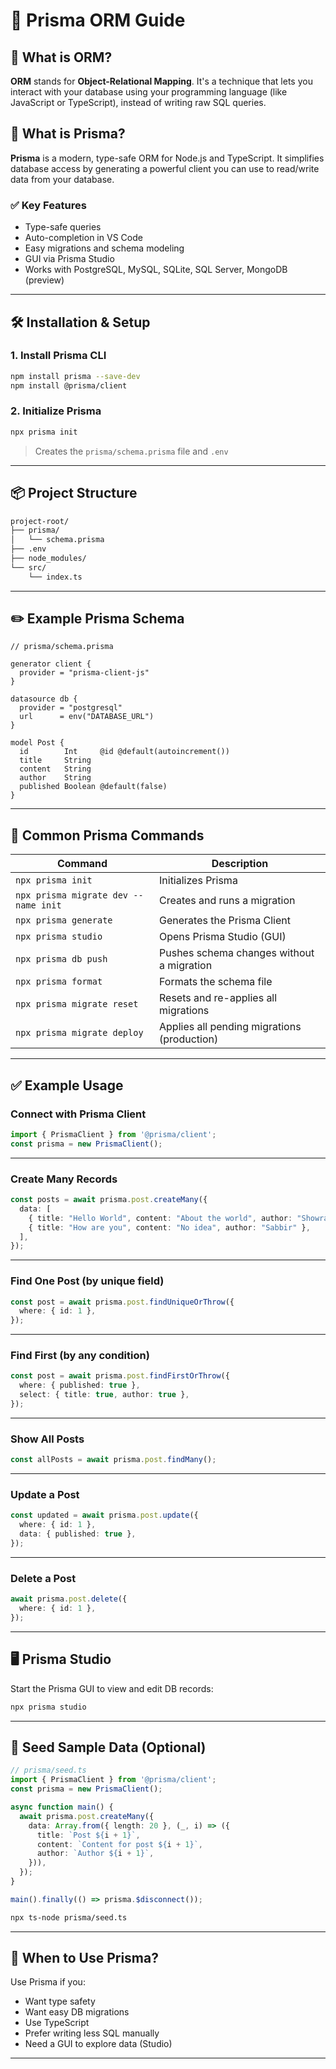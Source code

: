 # 📘 Prisma ORM Guide

## 🔷 What is ORM?

**ORM** stands for **Object-Relational Mapping**. It's a technique that lets you interact with your database using your programming language (like JavaScript or TypeScript), instead of writing raw SQL queries.


## 🔷 What is Prisma?

**Prisma** is a modern, type-safe ORM for Node.js and TypeScript. It simplifies database access by generating a powerful client you can use to read/write data from your database.

### ✅ Key Features
- Type-safe queries
- Auto-completion in VS Code
- Easy migrations and schema modeling
- GUI via Prisma Studio
- Works with PostgreSQL, MySQL, SQLite, SQL Server, MongoDB (preview)

---

## 🛠️ Installation & Setup

### 1. **Install Prisma CLI**
```bash
npm install prisma --save-dev
npm install @prisma/client
```

### 2. **Initialize Prisma**
```bash
npx prisma init
```

> Creates the `prisma/schema.prisma` file and `.env`

---

## 📦 Project Structure

```bash
project-root/
├── prisma/
│   └── schema.prisma
├── .env
├── node_modules/
└── src/
    └── index.ts
```

---

## ✏️ Example Prisma Schema

```prisma
// prisma/schema.prisma

generator client {
  provider = "prisma-client-js"
}

datasource db {
  provider = "postgresql"
  url      = env("DATABASE_URL")
}

model Post {
  id        Int     @id @default(autoincrement())
  title     String
  content   String
  author    String
  published Boolean @default(false)
}
```

---

## 🔁 Common Prisma Commands

| Command | Description |
|--------|-------------|
| `npx prisma init` | Initializes Prisma |
| `npx prisma migrate dev --name init` | Creates and runs a migration |
| `npx prisma generate` | Generates the Prisma Client |
| `npx prisma studio` | Opens Prisma Studio (GUI) |
| `npx prisma db push` | Pushes schema changes without a migration |
| `npx prisma format` | Formats the schema file |
| `npx prisma migrate reset` | Resets and re-applies all migrations |
| `npx prisma migrate deploy` | Applies all pending migrations (production) |

---

## ✅ Example Usage

### Connect with Prisma Client
```ts
import { PrismaClient } from '@prisma/client';
const prisma = new PrismaClient();
```

---

### Create Many Records
```ts
const posts = await prisma.post.createMany({
  data: [
    { title: "Hello World", content: "About the world", author: "Showrav" },
    { title: "How are you", content: "No idea", author: "Sabbir" },
  ],
});
```

---

### Find One Post (by unique field)
```ts
const post = await prisma.post.findUniqueOrThrow({
  where: { id: 1 },
});
```

---

### Find First (by any condition)
```ts
const post = await prisma.post.findFirstOrThrow({
  where: { published: true },
  select: { title: true, author: true },
});
```

---

### Show All Posts
```ts
const allPosts = await prisma.post.findMany();
```

---

### Update a Post
```ts
const updated = await prisma.post.update({
  where: { id: 1 },
  data: { published: true },
});
```

---

### Delete a Post
```ts
await prisma.post.delete({
  where: { id: 1 },
});
```

---

## 🖥️ Prisma Studio

Start the Prisma GUI to view and edit DB records:

```bash
npx prisma studio
```

---

## 🌱 Seed Sample Data (Optional)

```ts
// prisma/seed.ts
import { PrismaClient } from '@prisma/client';
const prisma = new PrismaClient();

async function main() {
  await prisma.post.createMany({
    data: Array.from({ length: 20 }, (_, i) => ({
      title: `Post ${i + 1}`,
      content: `Content for post ${i + 1}`,
      author: `Author ${i + 1}`,
    })),
  });
}

main().finally(() => prisma.$disconnect());
```

```bash
npx ts-node prisma/seed.ts
```

---

## 🧠 When to Use Prisma?

Use Prisma if you:
- Want type safety
- Want easy DB migrations
- Use TypeScript
- Prefer writing less SQL manually
- Need a GUI to explore data (Studio)

---
